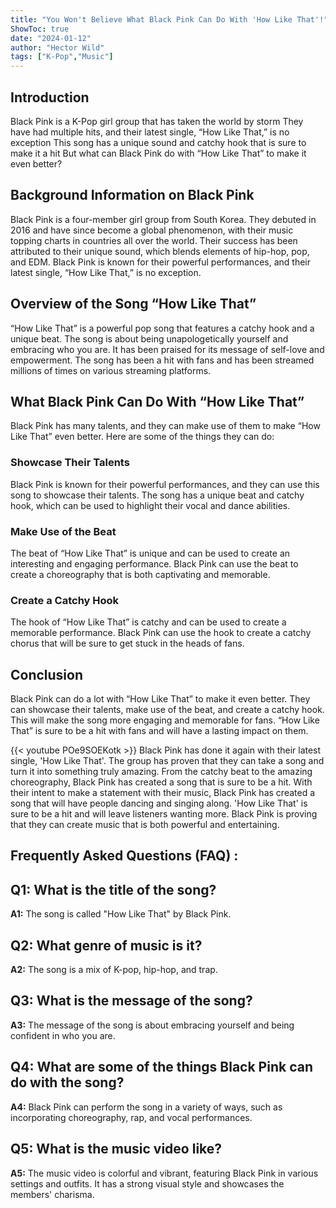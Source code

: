 ```yaml
---
title: "You Won't Believe What Black Pink Can Do With 'How Like That'!"
ShowToc: true 
date: "2024-01-12"
author: "Hector Wild" 
tags: ["K-Pop","Music"]
---
```

## Introduction

Black Pink is a K-Pop girl group that has taken the world by storm They have had multiple hits, and their latest single, “How Like That,” is no exception This song has a unique sound and catchy hook that is sure to make it a hit But what can Black Pink do with “How Like That” to make it even better?

## Background Information on Black Pink

Black Pink is a four-member girl group from South Korea. They debuted in 2016 and have since become a global phenomenon, with their music topping charts in countries all over the world. Their success has been attributed to their unique sound, which blends elements of hip-hop, pop, and EDM. Black Pink is known for their powerful performances, and their latest single, “How Like That,” is no exception.

## Overview of the Song “How Like That”

“How Like That” is a powerful pop song that features a catchy hook and a unique beat. The song is about being unapologetically yourself and embracing who you are. It has been praised for its message of self-love and empowerment. The song has been a hit with fans and has been streamed millions of times on various streaming platforms.

## What Black Pink Can Do With “How Like That”

Black Pink has many talents, and they can make use of them to make “How Like That” even better. Here are some of the things they can do:

### Showcase Their Talents

Black Pink is known for their powerful performances, and they can use this song to showcase their talents. The song has a unique beat and catchy hook, which can be used to highlight their vocal and dance abilities.

### Make Use of the Beat

The beat of “How Like That” is unique and can be used to create an interesting and engaging performance. Black Pink can use the beat to create a choreography that is both captivating and memorable.

### Create a Catchy Hook

The hook of “How Like That” is catchy and can be used to create a memorable performance. Black Pink can use the hook to create a catchy chorus that will be sure to get stuck in the heads of fans.

## Conclusion

Black Pink can do a lot with “How Like That” to make it even better. They can showcase their talents, make use of the beat, and create a catchy hook. This will make the song more engaging and memorable for fans. “How Like That” is sure to be a hit with fans and will have a lasting impact on them.

{{< youtube POe9SOEKotk >}} 
Black Pink has done it again with their latest single, 'How Like That'. The group has proven that they can take a song and turn it into something truly amazing. From the catchy beat to the amazing choreography, Black Pink has created a song that is sure to be a hit. With their intent to make a statement with their music, Black Pink has created a song that will have people dancing and singing along. 'How Like That' is sure to be a hit and will leave listeners wanting more. Black Pink is proving that they can create music that is both powerful and entertaining.

## Frequently Asked Questions (FAQ) :
## Q1: What is the title of the song?

**A1:** The song is called "How Like That" by Black Pink.

## Q2: What genre of music is it?

**A2:** The song is a mix of K-pop, hip-hop, and trap.

## Q3: What is the message of the song?

**A3:** The message of the song is about embracing yourself and being confident in who you are.

## Q4: What are some of the things Black Pink can do with the song?

**A4:** Black Pink can perform the song in a variety of ways, such as incorporating choreography, rap, and vocal performances.

## Q5: What is the music video like?

**A5:** The music video is colorful and vibrant, featuring Black Pink in various settings and outfits. It has a strong visual style and showcases the members' charisma.



